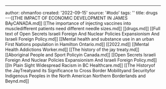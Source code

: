 ---
author: ohmanfoo
created: '2022-09-15'
source: '#todo'
tags: ''
title: drugs
---[[THE IMPACT OF ECONOMIC DEVELOPMENT IN JAMES BAyCANADA.md]]
[[The importance of injecting vaccines into muscledifferent patients need different needle sizes.md]]
[[drugs.md]]
[[Full text of Open Secrets Israeli Foreign And Nuclear Policies Expansionism And Israeli Foreign Policy.md]]
[[Mental health and substance use in an urban First Nations population in Hamilton Ontario.md]]
[[2022.md]]
[[Mental Health Addictions Worker.md]]
[[The history of the jay treaty.md]]
[[Aboriginal People and Sport Policyin Canada.md]]
[[Open Secrets Israeli Foreign And Nuclear Policies Expansionism And Israeli Foreign Policy.md]]
[[In Plain Sight Widespread Racism in BC Healthcare.md]]
[[The Historyof the JayTreatyand its Significance to Cross Border Mobilityand Securityfor Indigenous Peoples in the North American Northern Borderlands and Beynd.md]]
